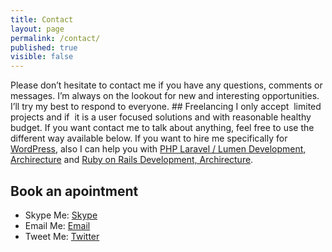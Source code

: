 ```yaml
---
title: Contact
layout: page
permalink: /contact/
published: true
visible: false
---
```

Please don’t hesitate to contact me if you have any questions, comments or messages. I’m always on the lookout for new and interesting opportunities. I’ll try my best to respond to everyone. ## Freelancing I only accept  limited projects and if  it is a user focused solutions and with reasonable healthy budget. If you want contact me to talk about anything, feel free to use the different way available below. If you want to hire me specifically for [WordPress](/wordpress), also I can help you with [PHP Laravel / Lumen  Development, Archirecture](/laravel/) and [Ruby on Rails Development, Archirecture](/ruby-on-rails/). 

## Book an apointment
* Skype Me: [Skype](skype:eyoosuf?call) 
* Email Me: [Email](mailto:mayoosuf@gmail.com) 
* Tweet Me: [Twitter](http://twitter.com/eyoosuf)